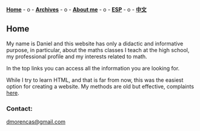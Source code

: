 [**Home**](ENGindex.html)  - o -    [**Archives**](ENGArchivos.html)  - o -     [**About me**](ENGSobremi.html)  - o -   [**ESP**](index.html) - o -    [**中文**](CH/CHindex.html) 


## Home

My name is Daniel and this website has only a didactic and informative purpose, in particular, about the maths classes I teach at the high school, my professional profile and my interests related to math. 

In the top links you can access all the information you are looking for. 

While I try to learn HTML, and that is far from now, this was the easiest option for creating a website. 
My methods are old but effective, complaints [here](https://www.youtube.com/watch?v=4GicJVYQvcg&list=LLecsc4UOOJfb3kJ5_0Mxe2A&index=39&t=0s).


### Contact:

dmorencas@gmail.com
